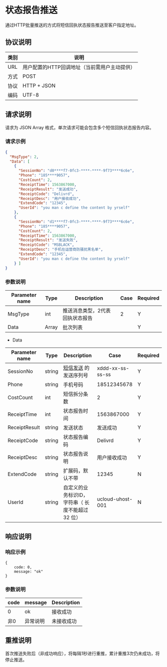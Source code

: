 # 状态报告推送

通过HTTP批量推送的方式将短信回执状态报告推送至客户指定地址。



## 协议说明

| 类别 | 说明                                         |
| ---- | -------------------------------------------- |
| URL  | 用户配置的HTTP回调地址（当前需用户主动提供） |
| 方式 | POST                                         |
| 协议 | HTTP + JSON                                  |
| 编码 | UTF-8                                        |



## 请求说明

请求为 JSON Array 格式，单次请求可能会包含多个短信回执状态报告内容。

### 请求示例

```json
{
  "MsgType": 2,
  "Data": [
    {
      "SessionNo": "d0****f7-0fc3-****-****-9f73****6c6e",
      "Phone": "185****9057",
      "CostCount": 2,
      "ReceiptTime": 1563867000,
      "ReceiptResult": "发送成功",
      "ReceiptCode": "Delivrd",
      "ReceiptDesc": "用户接收成功",
      "ExtendCode": "12345",  
      "UserId": "you man c define the content by yrself"  
    },
    {
      "SessionNo": "d1****f7-0fc3-****-****-9f73****6c6e",
      "Phone": "185****9057",
      "CostCount": 2,
      "ReceiptTime": 1563867000,
      "ReceiptResult": "发送失败",
      "ReceiptCode": "MSBLACK",
      "ReceiptDesc": "手机在运营商防骚扰黑名单",
      "ExtendCode": "12345",  
      "UserId": "you man c define the content by yrself"  
    } ]
}
```



### 参数说明

| Parameter name | Type  | Description                      | Case | Required |
| -------------- | ----- | -------------------------------- | ---- | -------- |
| MsgType        | int   | 推送消息类型，2代表 回执状态报告 | 2    | Y        |
| Data           | Array | 批次列表                         |      | Y        |

- Data

| Parameter name | Type   | Description                                                  | Case             | Required |
| -------------- | ------ | ------------------------------------------------------------ | ---------------- | -------- |
| SessionNo      | string | [短信发送](https://docs.ucloud.cn/api/usms-api/send_usms_message) 的发送序列号 | xddd-xx-ss-ss-ss | Y        |
| Phone          | string | 手机号码                                                     | 18512345678      | Y        |
| CostCount      | int    | 短信拆分条数                                                 | 2                | Y        |
| ReceiptTime    | int    | 状态报告时间                                                 | 1563867000       | Y        |
| ReceiptResult  | string | 发送状态                                                     | 发送成功         | Y        |
| ReceiptCode    | string | 状态报告编码                                                 | Delivrd          | Y        |
| ReceiptDesc    | string | 状态报告说明                                                 | 用户接收成功     | Y        |
| ExtendCode     | string | 扩展码，默认不带                                             | 12345            | N        |
| UserId         | string | 自定义的业务标识ID，字符串（ 长度不能超过32 位）             | ucloud-uhost-001 | N        |



## 响应说明

### 响应示例

```
{
    code: 0,
    message: "ok"
}
```



### 参数说明

| code | message  | Description |
| ---- | -------- | ----------- |
| 0    | ok       | 接收成功    |
| 非0  | 异常说明 | 未接收成功  |



## 重推说明

首次推送失败后（非成功响应），将每隔1秒进行重推，累计重推3次仍未成功，将停止推送。

